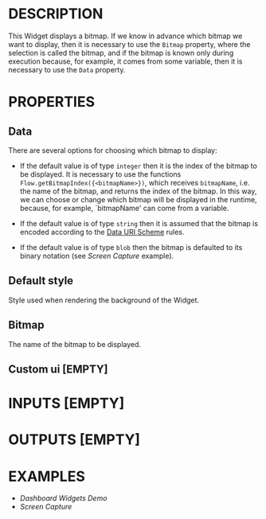 # DESCRIPTION

This Widget displays a bitmap. If we know in advance which bitmap we want to display, then it is necessary to use the `Bitmap` property, where the selection is called the bitmap, and if the bitmap is known only during execution because, for example, it comes from some variable, then it is necessary to use the `Data` property.

# PROPERTIES

## Data

There are several options for choosing which bitmap to display:

- If the default value is of type `integer` then it is the index of the bitmap to be displayed. It is necessary to use the functions `Flow.getBitmapIndex({<bitmapName>})`, which receives `bitmapName`, i.e. the name of the bitmap, and returns the index of the bitmap. In this way, we can choose or change which bitmap will be displayed in the runtime, because, for example, `bitmapName' can come from a variable.

- If the default value is of type `string` then it is assumed that the bitmap is encoded according to the [Data URI Scheme](https://en.wikipedia.org/wiki/Data_URI_scheme) rules.

- If the default value is of type `blob` then the bitmap is defaulted to its binary notation (see _Screen Capture_ example).

## Default style

Style used when rendering the background of the Widget.

## Bitmap

The name of the bitmap to be displayed.

## Custom ui [EMPTY]


# INPUTS [EMPTY]

# OUTPUTS [EMPTY]

# EXAMPLES

* _Dashboard Widgets Demo_
* _Screen Capture_
